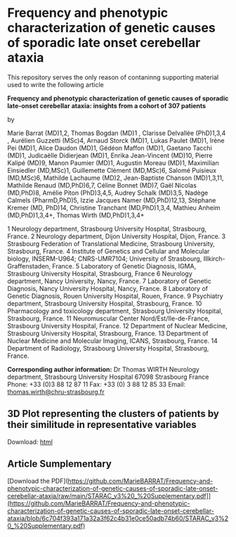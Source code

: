 # Frequency and phenotypic characterization of genetic causes of sporadic late onset cerebellar ataxia

This repository serves the only reason of contaninng supporting material used to write the following article

**Frequency and phenotypic characterization of genetic causes of sporadic late-onset cerebellar ataxia: insights from a cohort of 307 patients**

by 

Marie Barrat (MD)1,2, Thomas Bogdan (MD)1 , Clarisse Delvallée (PhD)1,3,4 , Aurélien Guzzetti (MSc)4, Arnaud Storck (MD)1, Lukas Paulet (MD)1, Irène Pei (MD)1, Alice Daudon (MD)1, Gédéon Maffon (MD)1, Gaetano Tacchi (MD)1, Judicaëlle Didierjean (MD)1, Enrika Jean-Vincent (MD)10, Pierre Kalipé (MD)9, Manon Paumier (MD)1, Augustin Moreau (MD)1, Maximilian Einsiedler (MD,MSc)1, Guillemette Clément (MD,MSc)6, Salomé Puisieux (MD,MSc)6, Mathilde Lachaume (MD)2, Jean-Baptiste Chanson (MD)1,3,11, Mathilde Renaud (MD,PhD)6,7, Céline Bonnet (MD)7, Gaël Nicolas (MD,PhD)8, Amélie Piton (PhD)3,4,5, Audrey Schalk (MD)3,5, Nadège Calmels (PharmD,PhD)5, Izzie Jacques Namer (MD,PhD)12,13, Stéphane Kremer (MD, PhD)14, Christine Tranchant (MD,PhD)1,3,4, Mathieu Anheim (MD,PhD)1,3,4+, Thomas Wirth (MD,PhD)1,3,4+

1 Neurology department, Strasbourg University Hospital, Strasbourg, France.
2 Neurology department, Dijon University Hospital, Dijon, France.
3 Strasbourg Federation of Translational Medicine, Strasbourg University, Strasbourg, France. 4 Institute of Genetics and Cellular and Molecular biology, INSERM-U964; CNRS-UMR7104;   University of Strasbourg, Illkirch-Graffenstaden, France.
5 Laboratory of Genetic Diagnosis, IGMA, Strasbourg University Hospital, Strasbourg, France 6 Neurology department, Nancy University, Nancy, France.
7 Laboratory of Genetic Diagnosis, Nancy University Hospital, Nancy, France.
8 Laboratory of Genetic Diagnosis, Rouen University Hospital, Rouen, France.
9 Psychiatry department, Strasbourg University Hospital, Strasbourg, France.
10 Pharmacology and toxicology department, Strasbourg University Hospital, Strasbourg, France.
11 Neuromuscular Center Nord/Est/Ile-de-France, Strasbourg University Hospital, France.
12 Department of Nuclear Medicine, Strasbourg University Hospital, Strasbourg, France.
13 Department of Nuclear Medicine and Molecular Imaging, ICANS, Strasbourg, France.
14 Department of Radiology, Strasbourg University Hospital, Strasbourg, France.

**Corresponding author information:**
Dr Thomas WIRTH
Neurology department, Strasbourg University Hospital 67098 Strasbourg France
Phone: +33 (0)3 88 12 87 11 Fax: +33 (0) 3 88 12 85 33 Email: thomas.wirth@chru-strasbourg.fr

## 3D Plot representing the clusters of patients by their similitude in representative variables
 Download:
  [html](https://github.com/MarieBARRAT/Frequency-and-phenotypic-characterization-of-genetic-causes-of-sporadic-late-onset-cerebellar-ataxia/raw/main/STARAC_V3_MFA_3D_PLOT.html) 

 

## Article Sumplementary 
[Download the PDF](https://github.com/MarieBARRAT/Frequency-and-phenotypic-characterization-of-genetic-causes-of-sporadic-late-onset-cerebellar-ataxia/raw/main/STARAC_v3%20_%20Supplementary.pdf]](https://github.com/MarieBARRAT/Frequency-and-phenotypic-characterization-of-genetic-causes-of-sporadic-late-onset-cerebellar-ataxia/blob/6c704f393a171a32a3f62c4b31e0ce50adb74b60/STARAC_v3%20_%20Supplementary.pdf)

